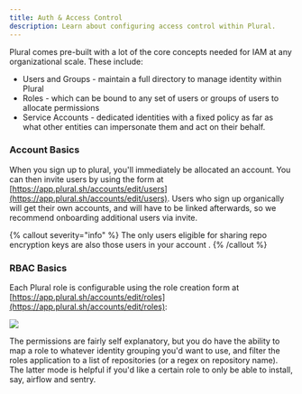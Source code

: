```yaml
---
title: Auth & Access Control
description: Learn about configuring access control within Plural.
---
```


Plural comes pre-built with a lot of the core concepts needed for IAM at any organizational scale. These include:

* Users and Groups - maintain a full directory to manage identity within Plural
* Roles - which can be bound to any set of users or groups of users to allocate permissions
* Service Accounts - dedicated identities with a fixed policy as far as what other entities can impersonate them and act on their behalf.

### Account Basics

When you sign up to plural, you'll immediately be allocated an account. You can then invite users by using the form at [https://app.plural.sh/accounts/edit/users](https://app.plural.sh/accounts/edit/users). Users who sign up organically will get their own accounts, and will have to be linked afterwards, so we recommend onboarding additional users via invite.

{% callout severity="info" %}
The only users eligible for sharing repo encryption keys are also those users in your account .
{% /callout %}

### RBAC Basics

Each Plural role is configurable using the role creation form at [https://app.plural.sh/accounts/edit/roles](https://app.plural.sh/accounts/edit/roles):

![](/assets/advanced-topics/rbac-basics.png)

The permissions are fairly self explanatory, but you do have the ability to map a role to whatever identity grouping you'd want to use, and filter the roles application to a list of repositories (or a regex on repository name). The latter mode is helpful if you'd like a certain role to only be able to install, say, airflow and sentry.

